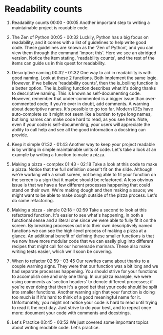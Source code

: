 # Readability counts

1. Readability counts
00:00 - 00:05
Another important step to writing a maintainable project is readable code.

2. The Zen of Python
00:05 - 00:32
Luckily, Python has a big focus on readability, and it comes with a list of guidelines to help write good code. These guidelines are known as the 'Zen of Python', and you can view them through the command 'import this'. Here we see an abridged version. Notice the item stating, 'readability counts', and the rest of the items can guide us in this quest for readability.

3. Descriptive naming
00:32 - 01:32
One way to aid in readability is with good naming. Look at these 2 functions. Both implement the same logic. However, if we believe 'readability counts', then the is_boiling function is a better option. The is_boiling function describes what it's doing thanks to descriptive naming. This is known as self-documenting code. However, remember that under-commented is a bigger issue than over-commented code; if you're ever in doubt, add comments. A warning about descriptive names. It's possible to go too far. Modern IDEs have auto-complete so it might not seem like a burden to type long names, but long names can make code hard to read, as you see here. Note, even if your code is self-documenting, your users will appreciate the ability to call help and see all the good information a docstring can provide.

4. Keep it simple
01:32 - 01:43
Another way to keep your project readable is by writing in simple maintainable units of code. Let's take a look at an example by writing a function to make a pizza.

5. Making a pizza - complex
01:43 - 02:18
Take a look at this code to make a pizza. Notice that the full definition doesn't fit on the slide. Although we're working with a small screen, not being able to fit your function on the screen is a sign that it maybe should be refactored. A less obvious issue is that we have a few different processes happening that could stand on their own. We're making dough and then making a sauce; we might want to be able to make dough outside of the pizza process. Let's do some refactoring.

6. Making a pizza - simple
02:18 - 02:59
Take a second to look at this refactored function. It's easier to see what's happening, in both a functional sense and a literal one since we were able to fully fit it on the screen. By breaking processes out into their own descriptively named functions we can see the high-level process of making a pizza at a glance. An additional benefit of defining these smaller functions is that we now have more modular code that we can easily plug into different recipes that might call for our homemade marinara. These also make writing tests easier, which we'll soon be covering.

7. When to refactor
02:59 - 03:45
Our rewrites came about thanks to a couple warning signs. They were that our function was a bit long and we had separate processes happening. You should strive for your functions to accomplish one and only one thing. In our pizza example, we were using comments as 'section headers' to denote different processes; if you're ever doing that then it's a good bet that your code should be split into smaller functions. Another warning sign that your function is doing too much is if it's hard to think of a good meaningful name for it. Unfortunately, you might not notice your code is hard to read until trying to read it the next day. Just strive to do your best, and to repeat once more: document your code with comments and docstrings.

8. Let's Practice
03:45 - 03:52
We just covered some important topics about writing readable code. Let's practice.